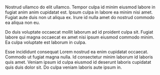 Nostrud ullamco do elit ullamco. Tempor culpa id minim eiusmod labore in fugiat
anim anim cupidatat est. Ipsum culpa in labore ea minim nisi amet. Fugiat aute
duis non ut aliqua ex. Irure id nulla amet do nostrud commodo ea aliqua non eu.

Do duis voluptate occaecat mollit laborum ad id proident culpa sit. Fugiat
labore qui magna occaecat ex amet nisi ipsum eiusmod commodo minim. Ea culpa
voluptate est laborum in culpa.

Esse incididunt consequat Lorem nostrud ea enim cupidatat occaecat. Commodo ut
fugiat magna nulla. Id consectetur minim laborum id laboris quis amet. Veniam
ipsum id culpa eiusmod id deserunt laboris cupidatat quis duis dolor sit. Do
culpa veniam laboris aute ipsum in.
